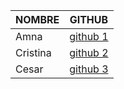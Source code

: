 | NOMBRE              | GITHUB                  |
|---------------------|-------------------------|
| Amna | [github 1](https://github.com/amnaishaq) |
| Cristina | [github 2](https://github.com/Rivas-dev) |
| Cesar | [github 3](https://github.com/CesarClase) |

